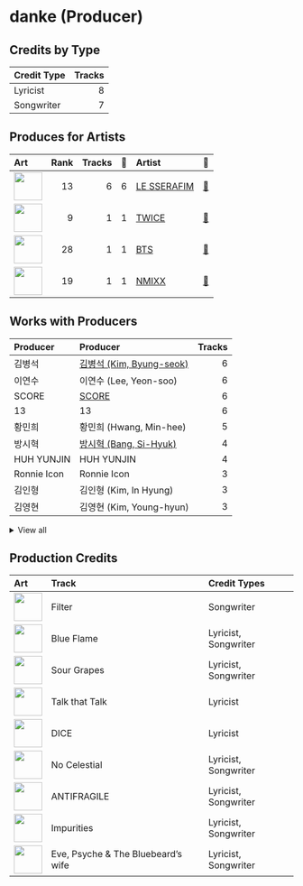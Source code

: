 # danke (Producer)

## Credits by Type

| Credit Type | Tracks |
|:---|---:|
| Lyricist | 8 |
| Songwriter | 7 |

## Produces for Artists

| Art | Rank | Tracks | 💚 | Artist | 🔗 |
|:---|---:|---:|---:|:---|:---|
| <img src="https://i.scdn.co/image/ab6761610000e5ebd7d7064b17d00c6f8755eae6" alt="" width="50" /> | 13 | 6 | 6 | [LE SSERAFIM](../../artists/le_sserafim/overview.md) | [🔗](https://open.spotify.com/artist/4SpbR6yFEvexJuaBpgAU5p) |
| <img src="https://i.scdn.co/image/ab6761610000e5eb0c6952f39ba680489149a54c" alt="" width="50" /> | 9 | 1 | 1 | [TWICE](../../artists/twice/overview.md) | [🔗](https://open.spotify.com/artist/7n2Ycct7Beij7Dj7meI4X0) |
| <img src="https://i.scdn.co/image/ab6761610000e5ebd642648235ebf3460d2d1f6a" alt="" width="50" /> | 28 | 1 | 1 | [BTS](../../artists/bts/overview.md) | [🔗](https://open.spotify.com/artist/3Nrfpe0tUJi4K4DXYWgMUX) |
| <img src="https://i.scdn.co/image/ab6761610000e5eb2b9446440d296ce32189024e" alt="" width="50" /> | 19 | 1 | 1 | [NMIXX](../../artists/nmixx/overview.md) | [🔗](https://open.spotify.com/artist/28ot3wh4oNmoFOdVajibBl) |

## Works with Producers

| Producer | Producer | Tracks |
|:---|:---|---:|
| 김병석 | [김병석 (Kim, Byung-seok)](../김병석_(kim,_byung-seok)/overview.md) | 6 |
| 이연수 | 이연수 (Lee, Yeon-soo) | 6 |
| SCORE | [SCORE](../score/overview.md) | 6 |
| 13 | 13 | 6 |
| 황민희 | 황민희 (Hwang, Min-hee) | 5 |
| 방시혁 | [방시혁 (Bang, Si-Hyuk)](../방시혁_(bang,_si-hyuk)/overview.md) | 4 |
| HUH YUNJIN | HUH YUNJIN | 4 |
| Ronnie Icon | Ronnie Icon | 3 |
| 김인형 | 김인형 (Kim, In Hyung) | 3 |
| 김영현 | 김영현 (Kim, Young-hyun) | 3 |


<details>
<summary>View all</summary>

| Producer | Producer | Tracks |
|:---|:---|---:|
| Tony Maserati | [Tony Maserati](../tony_maserati/overview.md) | 3 |
| Nermin Harambašić | Nermin Harambašić (Harambašić, Nermin) | 2 |
| Sunshine | Sunshine | 2 |
| 박상유 | 박상유 (Park, Sang-yu) | 2 |
| 엄세희 | [엄세희 (Um, Se-Hee)](../엄세희_(um,_se-hee)/overview.md) | 2 |
| 이형석 | 이형석 (Lee, Hyung-seok) | 2 |
| Jonna Hall | Jonna Hall | 2 |
| Supreme Boi | [Supreme Boi](../supreme_boi/overview.md) | 2 |
| 전부연 | 전부연 (Jeon, Bu-yeon) | 2 |
| 김현수 | 김현수 (Kim, Hyun-soo) | 1 |
| poutyface | poutyface | 1 |
| Gusten Dahlqvist | Gusten Dahlqvist | 1 |
| Abir | Abir | 1 |
| Bill Zimmerman | Bill Zimmerman | 1 |
| 김준혁 | 김준혁 (Kim Joonhyuk) | 1 |
| 정은경 | [정은경 (Jung, Eun-Kyung)](../정은경_(jung,_eun-kyung)/overview.md) | 1 |
| Julia Bognar Finnseter | Julia Bognar Finnseter | 1 |
| Daniel "Obi" Klein | Daniel "Obi" Klein | 1 |
| Nathalie Blue | Nathalie Blue | 1 |
| Zaya | Zaya | 1 |
| 차이린 | 차이린 (Chailin) | 1 |
| James Reynolds | James Reynolds | 1 |
| Hilda Stenmalm | Hilda Stenmalm | 1 |
| 이우민 | 이우민 (Yiwoomin) | 1 |
| dae Jung | dae Jung | 1 |
| Arineh Karimi | Arineh Karimi | 1 |
| Frankie Day | Frankie Day | 1 |
| EL CAPITXN | EL CAPITXN | 1 |
| Josh Gudwin | [Josh Gudwin](../josh_gudwin/overview.md) | 1 |
| Maia Wright | Maia Wright | 1 |
| Nikolay Mohr | Nikolay Mohr | 1 |
| Kyler Niko | Kyler Niko | 1 |
| Caroline Gerd Gustavsson | Caroline Gerd Gustavsson | 1 |
| 박지현 | 박지현 (Park, Ji-hyun) | 1 |
| 김채원 | 김채원 (Kim, Chae-won) | 1 |
| JARO | JARO | 1 |
| Adam Hawkins | Adam Hawkins | 1 |
| Paulina Cerrilla | Paulina Cerrilla | 1 |
| BLVSH | BLVSH | 1 |
| Brian U | Brian U | 1 |
| Seu Ran Lee | Seu Ran Lee | 1 |
| 조윤경 | [조윤경 (Jo, Yoon Kyung)](../조윤경_(jo,_yoon_kyung)/overview.md) | 1 |
| Shorelle | Shorelle | 1 |
| Kayofkaj | Kayofkaj | 1 |
| 구혜진 | [구혜진 (Gu, Hye-jin)](../구혜진_(gu,_hye-jin)/overview.md) | 1 |
| Young Chance | Young Chance | 1 |
| Tom Wiklund | Tom Wiklund | 1 |
| Frants | Frants | 1 |
| Max Thulin | Max Thulin | 1 |
| Lady V | Lady V | 1 |
| BENJMN | BENJMN | 1 |
| 랑가 | 랑가 (Langa) | 1 |
| Charli Taft | Charli Taft | 1 |
| 마치 | 마치 (MRCH) | 1 |
| Lutra | Lutra | 1 |
| Phil Tan | [Phil Tan](../phil_tan/overview.md) | 1 |
| Yang Ga | Yang Ga | 1 |
| Maggie Szabo | Maggie Szabo | 1 |
| Dr.JO | Dr.JO | 1 |
| Fallin' Dild | Fallin' Dild | 1 |
| Jonkind | Jonkind | 1 |
| Shintaro Yasuda | Shintaro Yasuda | 1 |
| 안복진 | 안복진 (Ahn, Bok-Jin) | 1 |
| ADORA | ADORA | 1 |
| 양가영 | 양가영 (Yang, Gayoung) | 1 |
| Chris Galland | Chris Galland | 1 |
| Hayes Kramer | Hayes Kramer | 1 |
| 명혜인 | 명혜인 (Myeong, Hyein) | 1 |
| Isabella Lovestory | Isabella Lovestory | 1 |
| Neon Boy | Neon Boy | 1 |
| Charlotte Wilson | Charlotte Wilson | 1 |
| Pdogg | [Pdogg](../pdogg/overview.md) | 1 |
| Manny Marroquin | [Manny Marroquin](../manny_marroquin/overview.md) | 1 |
| 김채아 | 김채아 (Kim, Chae-ah) | 1 |
| 이상엽 | [이상엽 (Lee, Sang-yeob)](../이상엽_(lee,_sang-yeob)/overview.md) | 1 |
| 백새임 | 백새임 (Baek, Sae-im) | 1 |
| 아르마딜로 | 아르마딜로 (Armadillo) | 1 |
| 우민정 | 우민정 (Umin, Je-ong) | 1 |

</details>


## Production Credits

| Art | Track | Credit Types |
|:---|:---|:---|
| <img src="https://i.scdn.co/image/ab67616d0000b273505190077497c230422f2934" alt="" width="50" /> | Filter | Songwriter |
| <img src="https://i.scdn.co/image/ab67616d0000b2739030184114911536d5f77555" alt="" width="50" /> | Blue Flame | Lyricist, Songwriter |
| <img src="https://i.scdn.co/image/ab67616d0000b2739030184114911536d5f77555" alt="" width="50" /> | Sour Grapes | Lyricist, Songwriter |
| <img src="https://i.scdn.co/image/ab67616d0000b273c3040848e6ef0e132c5c8340" alt="" width="50" /> | Talk that Talk | Lyricist |
| <img src="https://i.scdn.co/image/ab67616d0000b273eb1b1bb1651e8cca563f3967" alt="" width="50" /> | DICE | Lyricist |
| <img src="https://i.scdn.co/image/ab67616d0000b273a991995542d50a691b9ae5be" alt="" width="50" /> | No Celestial | Lyricist, Songwriter |
| <img src="https://i.scdn.co/image/ab67616d0000b273a991995542d50a691b9ae5be" alt="" width="50" /> | ANTIFRAGILE | Lyricist, Songwriter |
| <img src="https://i.scdn.co/image/ab67616d0000b273a991995542d50a691b9ae5be" alt="" width="50" /> | Impurities | Lyricist, Songwriter |
| <img src="https://i.scdn.co/image/ab67616d0000b273d71fd77b89d08bc1bda219c7" alt="" width="50" /> | Eve, Psyche & The Bluebeard’s wife | Lyricist, Songwriter |